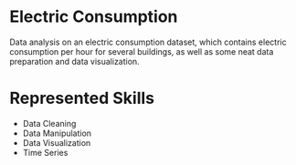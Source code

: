 # Electric Consumption 

Data analysis on an electric consumption dataset, which contains electric consumption per hour for several buildings, as well as some neat data preparation and data visualization.

# Represented Skills 

- Data Cleaning
- Data Manipulation
- Data Visualization
- Time Series
